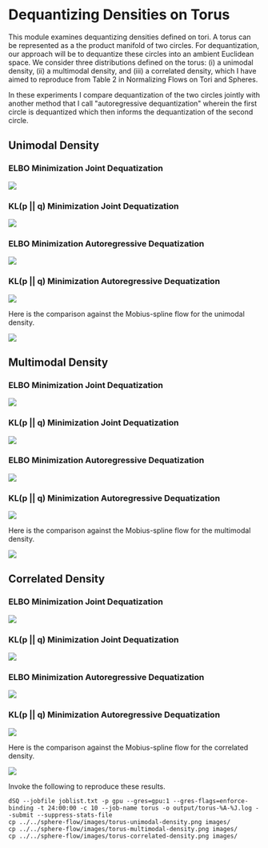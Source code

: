 # Dequantizing Densities on Torus

This module examines dequantizing densities defined on tori. A torus can be represented as a the product manifold of two circles. For dequantization, our approach will be to dequantize these circles into an ambient Euclidean space. We consider three distributions defined on the torus: (i) a unimodal density, (ii) a multimodal density, and (iii) a correlated density, which I have aimed to reproduce from Table 2 in Normalizing Flows on Tori and Spheres.

In these experiments I compare dequantization of the two circles jointly with another method that I call "autoregressive dequantization" wherein the first circle is dequantized which then informs the dequantization of the second circle.

## Unimodal Density

### ELBO Minimization Joint Dequatization

![](images/elbo-unimodal-num-batch-100-num-importance-0-num-steps-10000-seed-0.png)

### KL(p || q) Minimization Joint Dequatization

![](images/kl-unimodal-num-batch-100-num-importance-100-num-steps-10000-seed-0.png)

### ELBO Minimization Autoregressive Dequatization

![](images/autoregressive-elbo-unimodal-num-batch-100-num-importance-0-num-steps-10000-seed-0.png)

### KL(p || q) Minimization Autoregressive Dequatization

![](images/autoregressive-kl-unimodal-num-batch-100-num-importance-100-num-steps-10000-seed-0.png)

Here is the comparison against the Mobius-spline flow for the unimodal density.

![](images/torus-unimodal-density.png)

## Multimodal Density

### ELBO Minimization Joint Dequatization

![](images/elbo-multimodal-num-batch-100-num-importance-0-num-steps-10000-seed-0.png)

### KL(p || q) Minimization Joint Dequatization

![](images/kl-multimodal-num-batch-100-num-importance-100-num-steps-10000-seed-0.png)

### ELBO Minimization Autoregressive Dequatization

![](images/autoregressive-elbo-multimodal-num-batch-100-num-importance-0-num-steps-10000-seed-0.png)

### KL(p || q) Minimization Autoregressive Dequatization

![](images/autoregressive-kl-multimodal-num-batch-100-num-importance-100-num-steps-10000-seed-0.png)

Here is the comparison against the Mobius-spline flow for the multimodal density.

![](images/torus-multimodal-density.png)

## Correlated Density

### ELBO Minimization Joint Dequatization

![](images/elbo-correlated-num-batch-100-num-importance-0-num-steps-10000-seed-0.png)

### KL(p || q) Minimization Joint Dequatization

![](images/kl-correlated-num-batch-100-num-importance-100-num-steps-10000-seed-0.png)

### ELBO Minimization Autoregressive Dequatization

![](images/autoregressive-elbo-correlated-num-batch-100-num-importance-0-num-steps-10000-seed-0.png)

### KL(p || q) Minimization Autoregressive Dequatization

![](images/autoregressive-kl-correlated-num-batch-100-num-importance-100-num-steps-10000-seed-0.png)

Here is the comparison against the Mobius-spline flow for the correlated density.

![](images/torus-correlated-density.png)

Invoke the following to reproduce these results.
```
dSQ --jobfile joblist.txt -p gpu --gres=gpu:1 --gres-flags=enforce-binding -t 24:00:00 -c 10 --job-name torus -o output/torus-%A-%J.log --submit --suppress-stats-file
cp ../../sphere-flow/images/torus-unimodal-density.png images/
cp ../../sphere-flow/images/torus-multimodal-density.png images/
cp ../../sphere-flow/images/torus-correlated-density.png images/
```
